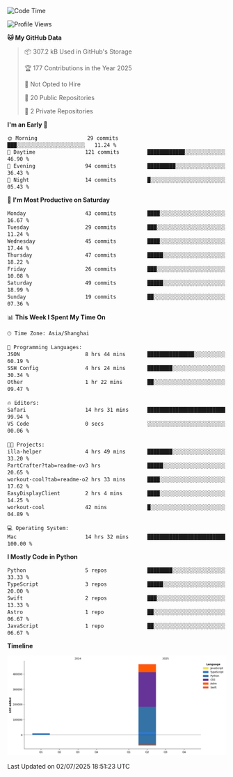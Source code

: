 <!--
**PascalDai/PascalDai** is a ✨ _special_ ✨ repository because its `README.md` (this file) appears on your GitHub profile.

Here are some ideas to get you started:

- 🔭 I’m currently working on ...
- 🌱 I’m currently learning ...
- 👯 I’m looking to collaborate on ...
- 🤔 I’m looking for help with ...
- 💬 Ask me about ...
- 📫 How to reach me: ...
- 😄 Pronouns: ...
- ⚡ Fun fact: ...
-->

<!--START_SECTION:waka-->
![Code Time](http://img.shields.io/badge/Code%20Time-1%2C229%20hrs%2024%20mins-blue)

![Profile Views](http://img.shields.io/badge/Profile%20Views-0-blue)

**🐱 My GitHub Data** 

> 📦 307.2 kB Used in GitHub's Storage 
 > 
> 🏆 177 Contributions in the Year 2025
 > 
> 🚫 Not Opted to Hire
 > 
> 📜 20 Public Repositories 
 > 
> 🔑 2 Private Repositories 
 > 
**I'm an Early 🐤** 

```text
🌞 Morning                29 commits          ███░░░░░░░░░░░░░░░░░░░░░░   11.24 % 
🌆 Daytime                121 commits         ████████████░░░░░░░░░░░░░   46.90 % 
🌃 Evening                94 commits          █████████░░░░░░░░░░░░░░░░   36.43 % 
🌙 Night                  14 commits          █░░░░░░░░░░░░░░░░░░░░░░░░   05.43 % 
```
📅 **I'm Most Productive on Saturday** 

```text
Monday                   43 commits          ████░░░░░░░░░░░░░░░░░░░░░   16.67 % 
Tuesday                  29 commits          ███░░░░░░░░░░░░░░░░░░░░░░   11.24 % 
Wednesday                45 commits          ████░░░░░░░░░░░░░░░░░░░░░   17.44 % 
Thursday                 47 commits          █████░░░░░░░░░░░░░░░░░░░░   18.22 % 
Friday                   26 commits          ███░░░░░░░░░░░░░░░░░░░░░░   10.08 % 
Saturday                 49 commits          █████░░░░░░░░░░░░░░░░░░░░   18.99 % 
Sunday                   19 commits          ██░░░░░░░░░░░░░░░░░░░░░░░   07.36 % 
```


📊 **This Week I Spent My Time On** 

```text
🕑︎ Time Zone: Asia/Shanghai

💬 Programming Languages: 
JSON                     8 hrs 44 mins       ███████████████░░░░░░░░░░   60.19 % 
SSH Config               4 hrs 24 mins       ████████░░░░░░░░░░░░░░░░░   30.34 % 
Other                    1 hr 22 mins        ██░░░░░░░░░░░░░░░░░░░░░░░   09.47 % 

🔥 Editors: 
Safari                   14 hrs 31 mins      █████████████████████████   99.94 % 
VS Code                  0 secs              ░░░░░░░░░░░░░░░░░░░░░░░░░   00.06 % 

🐱‍💻 Projects: 
illa-helper              4 hrs 49 mins       ████████░░░░░░░░░░░░░░░░░   33.20 % 
PartCrafter?tab=readme-ov3 hrs               █████░░░░░░░░░░░░░░░░░░░░   20.65 % 
workout-cool?tab=readme-o2 hrs 33 mins       ████░░░░░░░░░░░░░░░░░░░░░   17.62 % 
EasyDisplayClient        2 hrs 4 mins        ████░░░░░░░░░░░░░░░░░░░░░   14.25 % 
workout-cool             42 mins             █░░░░░░░░░░░░░░░░░░░░░░░░   04.89 % 

💻 Operating System: 
Mac                      14 hrs 32 mins      █████████████████████████   100.00 % 
```

**I Mostly Code in Python** 

```text
Python                   5 repos             ████████░░░░░░░░░░░░░░░░░   33.33 % 
TypeScript               3 repos             █████░░░░░░░░░░░░░░░░░░░░   20.00 % 
Swift                    2 repos             ███░░░░░░░░░░░░░░░░░░░░░░   13.33 % 
Astro                    1 repo              ██░░░░░░░░░░░░░░░░░░░░░░░   06.67 % 
JavaScript               1 repo              ██░░░░░░░░░░░░░░░░░░░░░░░   06.67 % 
```



**Timeline**

![Lines of Code chart](https://raw.githubusercontent.com/PascalDai/PascalDai/main/assets/bar_graph.png)


 Last Updated on 02/07/2025 18:51:23 UTC
<!--END_SECTION:waka-->
